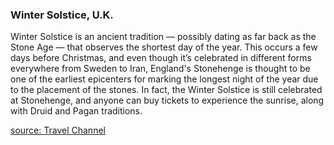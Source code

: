 ### Winter Solstice, U.K.
Winter Solstice is an ancient tradition — possibly dating as far back as the Stone Age — that observes the shortest day of the year.
This occurs a few days before Christmas, and even though it’s celebrated in different forms everywhere from Sweden to Iran, England's
Stonehenge is thought to be one of the earliest epicenters for marking the longest night of the year due to the placement of the stones.
In fact, the Winter Solstice is still celebrated at Stonehenge, and anyone can buy tickets to experience the sunrise, along with Druid
and Pagan traditions.

[source:  Travel Channel](https://www.travelchannel.com/interests/holidays/photos/fun-holiday-traditions-around-the-world)
